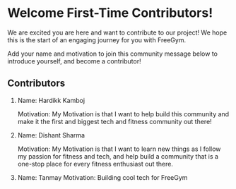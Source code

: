# Welcome First-Time Contributors!

We are excited you are here and want to contribute to our project! We hope this is the start of an engaging journey for you with FreeGym.  

Add your name and motivation to join this community message below to introduce yourself, and become a contributor!

## Contributors
<ol>
<li>Name: Hardikk Kamboj

Motivation: My Motivation is that I want to help build this community and make it the first and biggest tech and fitness community out there!</li>

<!-- Add Yours Below -> Do not Delete other entries, please be considerate!-->

<li>Name: Dishant Sharma

Motivation: My Motivation is that I want to learn new things as I follow my passion for fitness and tech, and help build a community that is a one-stop place for every fitness enthusiast out there.</li>

<li>Name: Tanmay 
Motivation: Building cool tech for FreeGym</li>


</ol>
<!-- copy this and add your

Name: Add your Name 
Motivation: Add your Motivation

-->
